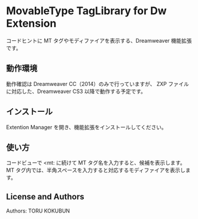 # MovableType TagLibrary for Dw Extension

コードヒントに MT タグやモディファイアを表示する、Dreamweaver 機能拡張です。

## 動作環境

動作確認は Dreamweaver CC（2014）のみで行っていますが、
ZXP ファイルに対応した、Dreamweaver CS3 以降で動作する予定です。

## インストール

Extention Manager を開き、機能拡張をインストールしてください。

## 使い方

コードビューで <mt: に続けて MT タグ名を入力すると、候補を表示します。
MT タグ内では、半角スペースを入力すると対応するモディファイアを表示します。

## License and Authors

Authors: TORU KOKUBUN
